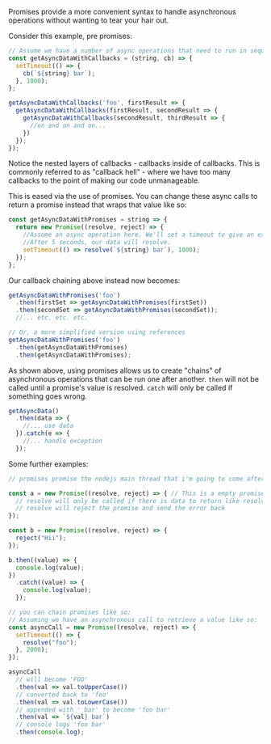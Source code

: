 Promises provide a more convenient syntax to handle asynchronous operations without wanting to tear your hair out.

Consider this example, pre promises:
```javascript
// Assume we have a number of async operations that need to run in sequence - we need the result to grab the next result.
const getAsyncDataWithCallbacks = (string, cb) => {
  setTimeout(() => {
    cb(`${string} bar`);
  }, 1000);
};

getAsyncDataWithCallbacks('foo', firstResult => {
  getAsyncDataWithCallbacks(firstResult, secondResult => {
    getAsyncDataWithCallbacks(secondResult, thirdResult => {
      //on and on and on...
    })
  });
});
```

Notice the nested layers of callbacks - callbacks inside of callbacks. This is commonly referred to as "callback hell" -
where we have too many callbacks to the point of making our code unmanageable.

This is eased via the use of promises. You can change these async calls to return a promise instead that wraps that value like so:

```javascript
const getAsyncDataWithPromises = string => {
  return new Promise((resolve, reject) => {
    //Assume an async operation here. We'll set a timeout to give an example.
    //After 5 seconds, our data will resolve.
    setTimeout(() => resolve(`${string} bar`), 1000);
  });
};
```

Our callback chaining above instead now becomes:

```javascript
getAsyncDataWithPromises('foo')
  .then(firstSet => getAsyncDataWithPromises(firstSet))
  .then(secondSet => getAsyncDataWithPromises(secondSet));
  //... etc. etc. etc.

// Or, a more simplified version using references
getAsyncDataWithPromises('foo')
  .then(getAsyncDataWithPromises)
  .then(getAsyncDataWithPromises);
```

As shown above, using promises allows us to create "chains" of asynchronous operations that can be run one after another.
`then` will not be called until a promise's value is resolved. `catch` will only be called if something goes wrong.

````javascript
getAsyncData()
  .then(data => {
    //... use data
  }).catch(e => {
    //... handle exception  
  });
````

Some further examples:

```javascript
// promises promise the nodejs main thread that i'm going to come after doing a particular task

const a = new Promise((resolve, reject) => { // This is a empty promise
  // resolve will only be called if there is data to return like resolve(data);
  // resolve will reject the promise and send the error back
});

const b = new Promise((resolve, reject) => {
  reject("Hii");
});

b.then((value) => {
  console.log(value);
})
  .catch((value) => {
    console.log(value);
  });

// you can chain promises like so:
// Assuming we have an asynchronous call to retrieve a value like so:
const asyncCall = new Promise((resolve, reject) => {
  setTimeout(() => {
    resolve("foo");
  }, 2000);
});

asyncCall
  // will become 'FOO'
  .then(val => val.toUpperCase())
  // converted back to 'foo'
  .then(val => val.toLowerCase())
  // appended with ' bar' to become 'foo bar'
  .then(val => `${val} bar`)
  // console logs 'foo bar'
  .then(console.log);
```